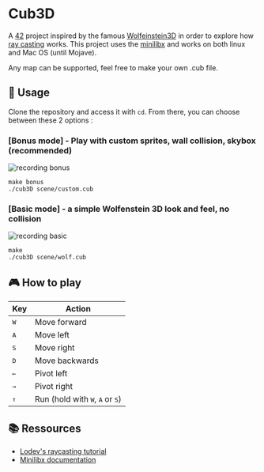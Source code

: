 # Cub3D


A [42](https://42.fr/en/homepage/) project inspired by the famous [Wolfeinstein3D](https://en.wikipedia.org/wiki/Wolfenstein_3D) in order to explore how [ray casting](https://en.wikipedia.org/wiki/Ray_casting) works. This project uses the [minilibx](https://github.com/42Paris/minilibx-linux) and works on both linux and Mac OS (until Mojave).

Any map can be supported, feel free to make your own .cub file.

## 🧭 Usage

Clone the repository and access it with `cd`. From there, you can choose between these 2 options :

### **[Bonus mode]** - Play with custom sprites, wall collision, skybox (recommended)
![recording bonus](recording_bonus.gif)

```
make bonus
./cub3D scene/custom.cub
```


### **[Basic mode]** - a simple Wolfenstein 3D look and feel, no collision
![recording basic](recording_basic.gif)

```
make
./cub3D scene/wolf.cub
```

## 🎮 How to play 
Key|Action
---|------
<kbd>W</kbd>|Move forward
<kbd>A</kbd>|Move left
<kbd>S</kbd>|Move right
<kbd>D</kbd>|Move backwards
<kbd>←</kbd>|Pivot left
<kbd>→</kbd>|Pivot right
<kbd>↑</kbd>|Run (hold with <kbd>W</kbd>, <kbd>A</kbd> or <kbd>S</kbd>)

## 📚 Ressources

- [Lodev's raycasting tutorial](https://lodev.org/cgtutor/raycasting.html)
- [Minilibx documentation](https://harm-smits.github.io/42docs/libs/minilibx)
